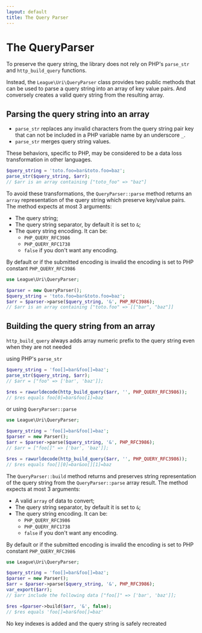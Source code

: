 ```yaml
---
layout: default
title: The Query Parser
---
```


# The QueryParser

To preserve the query string, the library does not rely on PHP's `parse_str` and `http_build_query` functions.

Instead, the `League\Uri\QueryParser` class provides two public methods that can be used to parse a query string into an array of key value pairs. And conversely creates a valid query string from the resulting array.

## Parsing the query string into an array

- `parse_str` replaces any invalid characters from the query string pair key that can not be included in a PHP variable name by an underscore `_`.
- `parse_str` merges query string values.

These behaviors, specific to PHP, may be considered to be a data loss transformation in other languages.

~~~php
$query_string = 'toto.foo=bar&toto.foo=baz';
parse_str($query_string, $arr);
// $arr is an array containing ["toto_foo" => "baz"]
~~~

To avoid these transformations, the `QueryParser::parse` method returns an `array` representation of the query string which preserve key/value pairs. The method expects at most 3 arguments:

- The query string;
- The query string separator, by default it is set to `&`;
- The query string encoding. It can be:
    - `PHP_QUERY_RFC3986`
    - `PHP_QUERY_RFC1738`
    - `false` if you don't want any encoding.

<p class="message-notice">By default or if the submitted encoding is invalid the encoding is set to PHP constant <code>PHP_QUERY_RFC3986</code></p>

~~~php
use League\Uri\QueryParser;

$parser = new QueryParser();
$query_string = 'toto.foo=bar&toto.foo=baz';
$arr = $parser->parse($query_string, '&', PHP_RFC3986);
// $arr is an array containing ["toto.foo" => [["bar", "baz"]]
~~~

## Building the query string from an array

`http_build_query` always adds array numeric prefix to the query string even when they are not needed

using PHP's `parse_str`

~~~php
$query_string = 'foo[]=bar&foo[]=baz';
parse_str($query_string, $arr);
// $arr = ["foo" => ['bar', 'baz']];

$res = rawurldecode(http_build_query($arr, '', PHP_QUERY_RFC3986));
// $res equals foo[0]=bar&foo[1]=baz
~~~

or using `QueryParser::parse`

~~~php
use League\Uri\QueryParser;

$query_string = 'foo[]=bar&foo[]=baz';
$parser = new Parser();
$arr = $parser->parse($query_string, '&', PHP_RFC3986);
// $arr = ["foo[]" => ['bar', 'baz']];

$res = rawurldecode(http_build_query($arr, '', PHP_QUERY_RFC3986));
// $res equals foo[][0]=bar&oo[][1]=baz
~~~

The `QueryParser::build` method returns and preserves string representation of the query string from the `QueryParser::parse` array result. The method expects at most 3 arguments:

- A valid `array` of data to convert;
- The query string separator, by default it is set to `&`;
- The query string encoding. It can be:
    - `PHP_QUERY_RFC3986`
    - `PHP_QUERY_RFC1738`
    - `false` if you don't want any encoding.

<p class="message-notice">By default or if the submitted encoding is invalid the encoding is set to PHP constant <code>PHP_QUERY_RFC3986</code></p>

~~~php
use League\Uri\QueryParser;

$query_string = 'foo[]=bar&foo[]=baz';
$parser = new Parser();
$arr = $parser->parse($query_string, '&', PHP_RFC3986);
var_export($arr);
// $arr include the following data ["foo[]" => ['bar', 'baz']];

$res =$parser->build($arr, '&', false);
// $res equals 'foo[]=bar&foo[]=baz'
~~~

No key indexes is added and the query string is safely recreated
